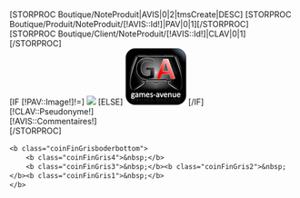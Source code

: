 <div class="colonne220">
	<b class="coinFinGrisbordertop">
		<b class="coinFinGris1">&nbsp;</b>
		<b class="coinFinGris2">&nbsp;</b>
		<b class="coinFinGris3">&nbsp;</b>
		<b class="coinFinGris4">&nbsp;</b>
	</b>
	<div class="titreDernierAvis">&nbsp;</div>
	[STORPROC Boutique/NoteProduit|AVIS|0|2|tmsCreate|DESC]
 		[STORPROC Boutique/Produit/NoteProduit/[!AVIS::Id!]|PAV|0|1][/STORPROC]
		[STORPROC Boutique/Client/NoteProduit/[!AVIS::Id!]|CLAV|0|1][/STORPROC]
		<div class="coinFinGriscontent">
			<div class="contenuColonneAvis">
				<div class="imageaccoletexte">
					[IF [!PAV::Image!]!=]
						<img src="/[!PAV::Image!]" class="img_liste"/>
					[ELSE]
						<img src="/Skins/gamesavenue/Images/defaut_image.jpg" class="img_liste"/>
					[/IF]
				</div>
				<div class="titreAvis">[!CLAV::Pseudonyme!]</div>
				<div class="TexteDsCadreAvis">[!AVIS::Commentaires!]</div>
			</div>
		</div>
	[/STORPROC]
		
	<b class="coinFinGrisboderbottom">
		<b class="coinFinGris4">&nbsp;</b>
		<b class="coinFinGris3">&nbsp;</b><b class="coinFinGris2">&nbsp;</b><b class="coinFinGris1">&nbsp;</b>
	</b>
</div>
